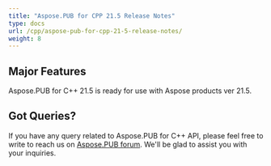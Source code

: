 ```yaml
---
title: "Aspose.PUB for CPP 21.5 Release Notes"
type: docs
url: /cpp/aspose-pub-for-cpp-21-5-release-notes/
weight: 8
---
```


## Major Features
Aspose.PUB for C++ 21.5 is ready for use with Aspose products ver 21.5.

## Got Queries?
If you have any query related to Aspose.PUB for C++ API, please feel free to write to reach us on [Aspose.PUB forum](https://forum.aspose.com/c/pub/). We'll be glad to assist you with your inquiries.
